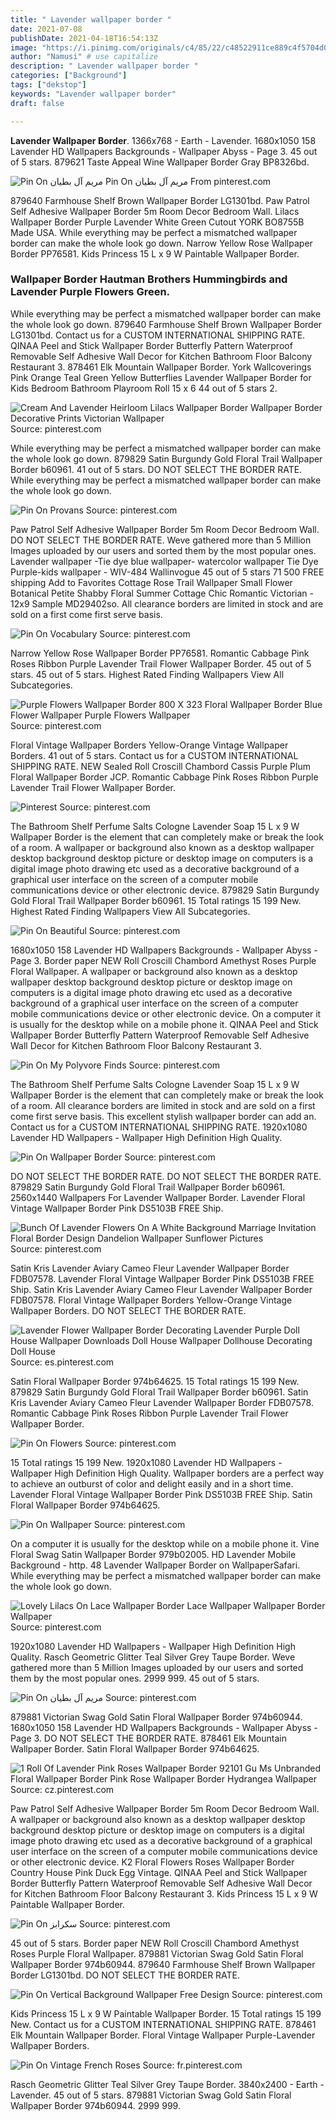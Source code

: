 ```yaml
---
title: " Lavender wallpaper border "
date: 2021-07-08
publishDate: 2021-04-18T16:54:13Z
image: "https://i.pinimg.com/originals/c4/85/22/c48522911ce889c4f5704d033e66ac54.jpg"
author: "Namusi" # use capitalize
description: " Lavender wallpaper border "
categories: ["Background"]
tags: ["dekstop"]
keywords: "Lavender wallpaper border"
draft: false

---
```



**Lavender Wallpaper Border**. 1366x768 - Earth - Lavender. 1680x1050 158 Lavender HD Wallpapers Backgrounds - Wallpaper Abyss - Page 3. 45 out of 5 stars. 879621 Taste Appeal Wine Wallpaper Border Gray BP8326bd.

![Pin On مريم آل بطيان](https://i.pinimg.com/736x/73/dc/c3/73dcc3f894a2c88888520eba78316fd2.jpg "Pin On مريم آل بطيان")
Pin On مريم آل بطيان From pinterest.com


879640 Farmhouse Shelf Brown Wallpaper Border LG1301bd. Paw Patrol Self Adhesive Wallpaper Border 5m Room Decor Bedroom Wall. Lilacs Wallpaper Border Purple Lavender White Green Cutout YORK BO8755B Made USA. While everything may be perfect a mismatched wallpaper border can make the whole look go down. Narrow Yellow Rose Wallpaper Border PP76581. Kids Princess 15 L x 9 W Paintable Wallpaper Border.

### Wallpaper Border Hautman Brothers Hummingbirds and Lavender Purple Flowers Green.

While everything may be perfect a mismatched wallpaper border can make the whole look go down. 879640 Farmhouse Shelf Brown Wallpaper Border LG1301bd. Contact us for a CUSTOM INTERNATIONAL SHIPPING RATE. QINAA Peel and Stick Wallpaper Border Butterfly Pattern Waterproof Removable Self Adhesive Wall Decor for Kitchen Bathroom Floor Balcony Restaurant 3. 878461 Elk Mountain Wallpaper Border. York Wallcoverings Pink Orange Teal Green Yellow Butterflies Lavender Wallpaper Border for Kids Bedroom Bathroom Playroom Roll 15 x 6 44 out of 5 stars 2.


![Cream And Lavender Heirloom Lilacs Wallpaper Border Wallpaper Border Decorative Prints Victorian Wallpaper](https://i.pinimg.com/originals/46/70/07/467007f33044414bfdbc628d279eaefb.jpg "Cream And Lavender Heirloom Lilacs Wallpaper Border Wallpaper Border Decorative Prints Victorian Wallpaper")
Source: pinterest.com

While everything may be perfect a mismatched wallpaper border can make the whole look go down. 879829 Satin Burgundy Gold Floral Trail Wallpaper Border b60961. 41 out of 5 stars. DO NOT SELECT THE BORDER RATE. While everything may be perfect a mismatched wallpaper border can make the whole look go down.

![Pin On Provans](https://i.pinimg.com/originals/37/46/91/3746916f42610b0b3a968ec47631a6a9.jpg "Pin On Provans")
Source: pinterest.com

Paw Patrol Self Adhesive Wallpaper Border 5m Room Decor Bedroom Wall. DO NOT SELECT THE BORDER RATE. Weve gathered more than 5 Million Images uploaded by our users and sorted them by the most popular ones. Lavender wallpaper -Tie dye blue wallpaper- watercolor wallpaper Tie Dye Purple-kids wallpaper - WIV-484 Wallinvogue 45 out of 5 stars 71 500 FREE shipping Add to Favorites Cottage Rose Trail Wallpaper Small Flower Botanical Petite Shabby Floral Summer Cottage Chic Romantic Victorian - 12x9 Sample MD29402so. All clearance borders are limited in stock and are sold on a first come first serve basis.

![Pin On Vocabulary](https://i.pinimg.com/736x/dc/95/91/dc95911b525b2331ef1cf4b5da1c394e.jpg "Pin On Vocabulary")
Source: pinterest.com

Narrow Yellow Rose Wallpaper Border PP76581. Romantic Cabbage Pink Roses Ribbon Purple Lavender Trail Flower Wallpaper Border. 45 out of 5 stars. 45 out of 5 stars. Highest Rated Finding Wallpapers View All Subcategories.

![Purple Flowers Wallpaper Border 800 X 323 Floral Wallpaper Border Blue Flower Wallpaper Purple Flowers Wallpaper](https://i.pinimg.com/originals/2e/4d/de/2e4ddec10c5587374990dc33ec3e24cf.jpg "Purple Flowers Wallpaper Border 800 X 323 Floral Wallpaper Border Blue Flower Wallpaper Purple Flowers Wallpaper")
Source: pinterest.com

Floral Vintage Wallpaper Borders Yellow-Orange Vintage Wallpaper Borders. 41 out of 5 stars. Contact us for a CUSTOM INTERNATIONAL SHIPPING RATE. NEW Sealed Roll Croscill Chambord Cassis Purple Plum Floral Wallpaper Border JCP. Romantic Cabbage Pink Roses Ribbon Purple Lavender Trail Flower Wallpaper Border.

![Pinterest](https://i.pinimg.com/originals/58/d2/02/58d20273fb33fa4243133fef196d29ea.jpg "Pinterest")
Source: pinterest.com

The Bathroom Shelf Perfume Salts Cologne Lavender Soap 15 L x 9 W Wallpaper Border is the element that can completely make or break the look of a room. A wallpaper or background also known as a desktop wallpaper desktop background desktop picture or desktop image on computers is a digital image photo drawing etc used as a decorative background of a graphical user interface on the screen of a computer mobile communications device or other electronic device. 879829 Satin Burgundy Gold Floral Trail Wallpaper Border b60961. 15 Total ratings 15 199 New. Highest Rated Finding Wallpapers View All Subcategories.

![Pin On Beautiful](https://i.pinimg.com/originals/04/5b/25/045b258830412d201f1329d76451704b.jpg "Pin On Beautiful")
Source: pinterest.com

1680x1050 158 Lavender HD Wallpapers Backgrounds - Wallpaper Abyss - Page 3. Border paper NEW Roll Croscill Chambord Amethyst Roses Purple Floral Wallpaper. A wallpaper or background also known as a desktop wallpaper desktop background desktop picture or desktop image on computers is a digital image photo drawing etc used as a decorative background of a graphical user interface on the screen of a computer mobile communications device or other electronic device. On a computer it is usually for the desktop while on a mobile phone it. QINAA Peel and Stick Wallpaper Border Butterfly Pattern Waterproof Removable Self Adhesive Wall Decor for Kitchen Bathroom Floor Balcony Restaurant 3.

![Pin On My Polyvore Finds](https://i.pinimg.com/originals/e8/55/b3/e855b31df09ad7b291485257543074e8.jpg "Pin On My Polyvore Finds")
Source: pinterest.com

The Bathroom Shelf Perfume Salts Cologne Lavender Soap 15 L x 9 W Wallpaper Border is the element that can completely make or break the look of a room. All clearance borders are limited in stock and are sold on a first come first serve basis. This excellent stylish wallpaper border can add an. Contact us for a CUSTOM INTERNATIONAL SHIPPING RATE. 1920x1080 Lavender HD Wallpapers - Wallpaper High Definition High Quality.

![Pin On Wallpaper Border](https://i.pinimg.com/564x/2e/20/94/2e209487b623dbb153513e83c39f7183.jpg "Pin On Wallpaper Border")
Source: pinterest.com

DO NOT SELECT THE BORDER RATE. DO NOT SELECT THE BORDER RATE. 879829 Satin Burgundy Gold Floral Trail Wallpaper Border b60961. 2560x1440 Wallpapers For Lavender Wallpaper Border. Lavender Floral Vintage Wallpaper Border Pink DS5103B FREE Ship.

![Bunch Of Lavender Flowers On A White Background Marriage Invitation Floral Border Design Dandelion Wallpaper Sunflower Pictures](https://i.pinimg.com/564x/e5/ea/ed/e5eaedee305ed69e0ad61994750f57c1.jpg "Bunch Of Lavender Flowers On A White Background Marriage Invitation Floral Border Design Dandelion Wallpaper Sunflower Pictures")
Source: pinterest.com

Satin Kris Lavender Aviary Cameo Fleur Lavender Wallpaper Border FDB07578. Lavender Floral Vintage Wallpaper Border Pink DS5103B FREE Ship. Satin Kris Lavender Aviary Cameo Fleur Lavender Wallpaper Border FDB07578. Floral Vintage Wallpaper Borders Yellow-Orange Vintage Wallpaper Borders. DO NOT SELECT THE BORDER RATE.

![Lavender Flower Wallpaper Border Decorating Lavender Purple Doll House Wallpaper Downloads Doll House Wallpaper Dollhouse Decorating Doll House](https://i.pinimg.com/originals/e1/45/58/e145586def284083963aac3f19259ea4.jpg "Lavender Flower Wallpaper Border Decorating Lavender Purple Doll House Wallpaper Downloads Doll House Wallpaper Dollhouse Decorating Doll House")
Source: es.pinterest.com

Satin Floral Wallpaper Border 974b64625. 15 Total ratings 15 199 New. 879829 Satin Burgundy Gold Floral Trail Wallpaper Border b60961. Satin Kris Lavender Aviary Cameo Fleur Lavender Wallpaper Border FDB07578. Romantic Cabbage Pink Roses Ribbon Purple Lavender Trail Flower Wallpaper Border.

![Pin On Flowers](https://i.pinimg.com/originals/88/59/85/885985245ca6c9e922135173d5ccd8e9.jpg "Pin On Flowers")
Source: pinterest.com

15 Total ratings 15 199 New. 1920x1080 Lavender HD Wallpapers - Wallpaper High Definition High Quality. Wallpaper borders are a perfect way to achieve an outburst of color and delight easily and in a short time. Lavender Floral Vintage Wallpaper Border Pink DS5103B FREE Ship. Satin Floral Wallpaper Border 974b64625.

![Pin On Wallpaper](https://i.pinimg.com/600x315/0d/ce/f9/0dcef9e9ed6c9cba60ddc74e27a7d6f1.jpg "Pin On Wallpaper")
Source: pinterest.com

On a computer it is usually for the desktop while on a mobile phone it. Vine Floral Swag Satin Wallpaper Border 979b02005. HD Lavender Mobile Background - http. 48 Lavender Wallpaper Border on WallpaperSafari. While everything may be perfect a mismatched wallpaper border can make the whole look go down.

![Lovely Lilacs On Lace Wallpaper Border Lace Wallpaper Wallpaper Border Wallpaper](https://i.pinimg.com/originals/5e/0a/c9/5e0ac9e6c3e66ad7814be6de24025260.jpg "Lovely Lilacs On Lace Wallpaper Border Lace Wallpaper Wallpaper Border Wallpaper")
Source: pinterest.com

1920x1080 Lavender HD Wallpapers - Wallpaper High Definition High Quality. Rasch Geometric Glitter Teal Silver Grey Taupe Border. Weve gathered more than 5 Million Images uploaded by our users and sorted them by the most popular ones. 2999 999. 45 out of 5 stars.

![Pin On مريم آل بطيان](https://i.pinimg.com/736x/73/dc/c3/73dcc3f894a2c88888520eba78316fd2.jpg "Pin On مريم آل بطيان")
Source: pinterest.com

879881 Victorian Swag Gold Satin Floral Wallpaper Border 974b60944. 1680x1050 158 Lavender HD Wallpapers Backgrounds - Wallpaper Abyss - Page 3. DO NOT SELECT THE BORDER RATE. 878461 Elk Mountain Wallpaper Border. Satin Floral Wallpaper Border 974b64625.

![1 Roll Of Lavender Pink Roses Wallpaper Border 92101 Gu Ms Unbranded Floral Wallpaper Border Pink Rose Wallpaper Border Hydrangea Wallpaper](https://i.pinimg.com/originals/66/51/0e/66510eba25b6ef794319a2c9aaae8161.jpg "1 Roll Of Lavender Pink Roses Wallpaper Border 92101 Gu Ms Unbranded Floral Wallpaper Border Pink Rose Wallpaper Border Hydrangea Wallpaper")
Source: cz.pinterest.com

Paw Patrol Self Adhesive Wallpaper Border 5m Room Decor Bedroom Wall. A wallpaper or background also known as a desktop wallpaper desktop background desktop picture or desktop image on computers is a digital image photo drawing etc used as a decorative background of a graphical user interface on the screen of a computer mobile communications device or other electronic device. K2 Floral Flowers Roses Wallpaper Border Country House Pink Duck Egg Vintage. QINAA Peel and Stick Wallpaper Border Butterfly Pattern Waterproof Removable Self Adhesive Wall Decor for Kitchen Bathroom Floor Balcony Restaurant 3. Kids Princess 15 L x 9 W Paintable Wallpaper Border.

![Pin On سكرابز](https://i.pinimg.com/originals/1d/95/6e/1d956e4ad95d534f23893986cc531601.jpg "Pin On سكرابز")
Source: pinterest.com

45 out of 5 stars. Border paper NEW Roll Croscill Chambord Amethyst Roses Purple Floral Wallpaper. 879881 Victorian Swag Gold Satin Floral Wallpaper Border 974b60944. 879640 Farmhouse Shelf Brown Wallpaper Border LG1301bd. DO NOT SELECT THE BORDER RATE.

![Pin On Vertical Background Wallpaper Free Design](https://i.pinimg.com/736x/8a/b3/b6/8ab3b6b611efb162f4db68388c4255bb.jpg "Pin On Vertical Background Wallpaper Free Design")
Source: pinterest.com

Kids Princess 15 L x 9 W Paintable Wallpaper Border. 15 Total ratings 15 199 New. Contact us for a CUSTOM INTERNATIONAL SHIPPING RATE. 878461 Elk Mountain Wallpaper Border. Floral Vintage Wallpaper Purple-Lavender Wallpaper Borders.

![Pin On Vintage French Roses](https://i.pinimg.com/originals/c4/85/22/c48522911ce889c4f5704d033e66ac54.jpg "Pin On Vintage French Roses")
Source: fr.pinterest.com

Rasch Geometric Glitter Teal Silver Grey Taupe Border. 3840x2400 - Earth - Lavender. 45 out of 5 stars. 879881 Victorian Swag Gold Satin Floral Wallpaper Border 974b60944. 2999 999.

